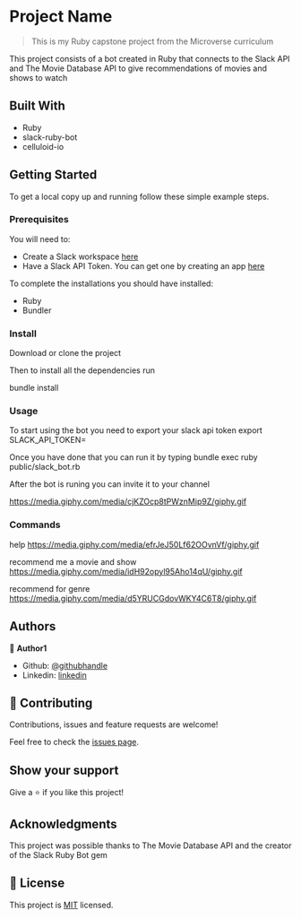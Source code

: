 # Project Name

> This is my Ruby capstone project from the Microverse curriculum

This project consists of a bot created in Ruby that connects to the Slack API and The Movie Database API to give recommendations of movies and shows to watch

## Built With

- Ruby
- slack-ruby-bot
- celluloid-io

## Getting Started

To get a local copy up and running follow these simple example steps.

### Prerequisites

You will need to:
- Create a Slack workspace [here](https://slack.com/create#email)
- Have a Slack API Token. You can get one by creating an app [here](http://slack.com/services/new/bot)

To complete the installations you should have installed:
- Ruby
- Bundler

### Install

Download or clone the project

Then to install all the dependencies run

bundle install 

### Usage

To start using the bot you need to export your slack api token
export SLACK_API_TOKEN=<your token>

Once you have done that you can run it by typing
bundle exec ruby public/slack_bot.rb

After the bot is runing you can invite it to your channel

https://media.giphy.com/media/cjKZOcp8tPWznMip9Z/giphy.gif

### Commands

help
https://media.giphy.com/media/efrJeJ50Lf62OOvnVf/giphy.gif

recommend me a movie and show
https://media.giphy.com/media/idH92opyl95Aho14qU/giphy.gif

recommend for genre
https://media.giphy.com/media/d5YRUCGdovWKY4C6T8/giphy.gif


## Authors

👤 **Author1**

- Github: [@githubhandle](https://github.com/githubhandle)
- Linkedin: [linkedin](https://linkedin.com/linkedinhandle)

## 🤝 Contributing

Contributions, issues and feature requests are welcome!

Feel free to check the [issues page](issues/).

## Show your support

Give a ⭐️ if you like this project!

## Acknowledgments

This project was possible thanks to The Movie Database API and the creator of the Slack Ruby Bot gem

## 📝 License

This project is [MIT](lic.url) licensed.
